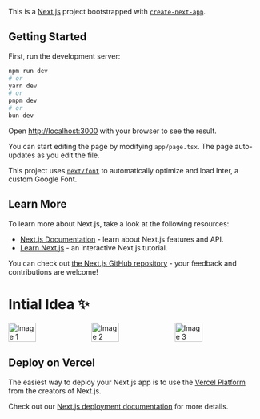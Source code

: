 This is a [Next.js](https://nextjs.org/) project bootstrapped with [`create-next-app`](https://github.com/vercel/next.js/tree/canary/packages/create-next-app).

## Getting Started

First, run the development server:

```bash
npm run dev
# or
yarn dev
# or
pnpm dev
# or
bun dev
```

Open [http://localhost:3000](http://localhost:3000) with your browser to see the result.

You can start editing the page by modifying `app/page.tsx`. The page auto-updates as you edit the file.

This project uses [`next/font`](https://nextjs.org/docs/basic-features/font-optimization) to automatically optimize and load Inter, a custom Google Font.

## Learn More

To learn more about Next.js, take a look at the following resources:

- [Next.js Documentation](https://nextjs.org/docs) - learn about Next.js features and API.
- [Learn Next.js](https://nextjs.org/learn) - an interactive Next.js tutorial.

You can check out [the Next.js GitHub repository](https://github.com/vercel/next.js/) - your feedback and contributions are welcome!

# Intial Idea ✨

<div style="display: flex; flex-direction: row; flex-wrap: wrap;">
    <img src="https://github.com/Otherwa/Memeingle-NextFrontedn/assets/67428572/b79dc217-e1e5-4825-9341-a375e6716441" alt="Image 1" style="width: 33%; height: auto;">
    <img src="https://github.com/Otherwa/Memeingle-NextFrontedn/assets/67428572/7af605b5-ea43-4834-aff1-1c1e0125a57b" alt="Image 2" style="width: 33%; height: auto;">
    <img src="https://github.com/Otherwa/Memeingle-NextFrontedn/assets/67428572/60a6468f-2abe-4c5c-a9ef-19fe01653a63" alt="Image 3" style="width: 33%; height: auto;">
</div>



## Deploy on Vercel

The easiest way to deploy your Next.js app is to use the [Vercel Platform](https://vercel.com/new?utm_medium=default-template&filter=next.js&utm_source=create-next-app&utm_campaign=create-next-app-readme) from the creators of Next.js.

Check out our [Next.js deployment documentation](https://nextjs.org/docs/deployment) for more details.
